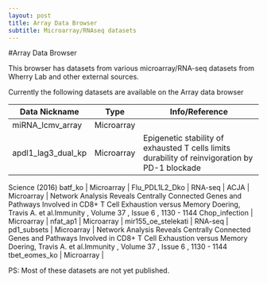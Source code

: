 ```yaml
---
layout: post
title: Array Data Browser
subtitle: Microarray/RNAseq datasets
---
```


#Array Data Browser

This browser has datasets from various microarray/RNA-seq datasets from Wherry Lab and other external sources.


Currently the following datasets are available on the Array data browser

Data Nickname | Type | Info/Reference
--- | --- | ---
miRNA_lcmv_array | Microarray | 
apdl1_lag3_dual_kp | Microarray | Epigenetic stability of exhausted T cells limits durability of reinvigoration by PD-1 blockade
Science (2016)
batf_ko | Microarray | 
Flu_PDL1L2_Dko | RNA-seq | 
ACJA | Microarray | Network Analysis Reveals Centrally Connected Genes and Pathways Involved in CD8+ T Cell Exhaustion versus Memory Doering, Travis A. et al.Immunity , Volume 37 , Issue 6 , 1130 - 1144
Chop_infection | Microarray | 
nfat_ap1 | Microarray | 
mir155_oe_stelekati | RNA-seq | 
pd1_subsets | Microarray | Network Analysis Reveals Centrally Connected Genes and Pathways Involved in CD8+ T Cell Exhaustion versus Memory Doering, Travis A. et al.Immunity , Volume 37 , Issue 6 , 1130 - 1144
tbet_eomes_ko | Microarray | 



PS: Most of these datasets are not yet published.
